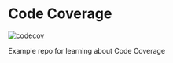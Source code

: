 # Code Coverage

[![codecov](https://codecov.io/gh/palashmon/learn-code-coverage/branch/master/graph/badge.svg)](https://codecov.io/gh/palashmon/learn-code-coverage)

Example repo for learning about Code Coverage
